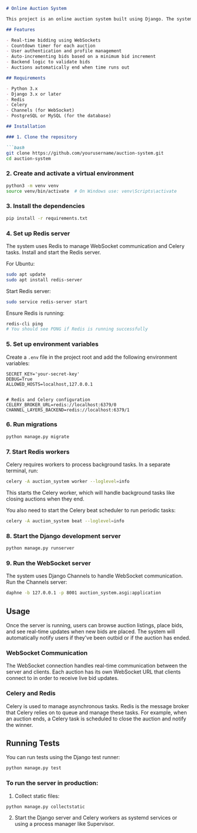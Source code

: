
```markdown
# Online Auction System

This project is an online auction system built using Django. The system allows users to participate in auctions, place bids in real-time, and automatically update the current price using WebSocket connections. Celery is used to handle background tasks like closing auctions when the time expires. Redis is used as the message broker for Celery and to manage WebSocket sessions.

## Features

- Real-time bidding using WebSockets
- Countdown timer for each auction
- User authentication and profile management
- Auto-incrementing bids based on a minimum bid increment
- Backend logic to validate bids
- Auctions automatically end when time runs out

## Requirements

- Python 3.x
- Django 3.x or later
- Redis
- Celery
- Channels (for WebSocket)
- PostgreSQL or MySQL (for the database)

## Installation

### 1. Clone the repository

```bash
git clone https://github.com/yourusername/auction-system.git
cd auction-system
```

### 2. Create and activate a virtual environment

```bash
python3 -m venv venv
source venv/bin/activate  # On Windows use: venv\Scripts\activate
```

### 3. Install the dependencies

```bash
pip install -r requirements.txt
```

### 4. Set up Redis server

The system uses Redis to manage WebSocket communication and Celery tasks. Install and start the Redis server.

For Ubuntu:

```bash
sudo apt update
sudo apt install redis-server
```

Start Redis server:

```bash
sudo service redis-server start
```

Ensure Redis is running:

```bash
redis-cli ping
# You should see PONG if Redis is running successfully
```

### 5. Set up environment variables

Create a `.env` file in the project root and add the following environment variables:

```env
SECRET_KEY='your-secret-key'
DEBUG=True
ALLOWED_HOSTS=localhost,127.0.0.1


# Redis and Celery configuration
CELERY_BROKER_URL=redis://localhost:6379/0
CHANNEL_LAYERS_BACKEND=redis://localhost:6379/1
```

### 6. Run migrations

```bash
python manage.py migrate
```

### 7. Start Redis workers

Celery requires workers to process background tasks. In a separate terminal, run:

```bash
celery -A auction_system worker --loglevel=info
```

This starts the Celery worker, which will handle background tasks like closing auctions when they end.

You also need to start the Celery beat scheduler to run periodic tasks:

```bash
celery -A auction_system beat --loglevel=info
```

### 8. Start the Django development server

```bash
python manage.py runserver
```

### 9. Run the WebSocket server

The system uses Django Channels to handle WebSocket communication. Run the Channels server:

```bash
daphne -b 127.0.0.1 -p 8001 auction_system.asgi:application
```

## Usage

Once the server is running, users can browse auction listings, place bids, and see real-time updates when new bids are placed. The system will automatically notify users if they've been outbid or if the auction has ended.

### WebSocket Communication

The WebSocket connection handles real-time communication between the server and clients. Each auction has its own WebSocket URL that clients connect to in order to receive live bid updates.

### Celery and Redis

Celery is used to manage asynchronous tasks. Redis is the message broker that Celery relies on to queue and manage these tasks. For example, when an auction ends, a Celery task is scheduled to close the auction and notify the winner.



## Running Tests

You can run tests using the Django test runner:

```bash
python manage.py test
```



### To run the server in production:

1. Collect static files:

```bash
python manage.py collectstatic
```

2. Start the Django server and Celery workers as systemd services or using a process manager like Supervisor.



